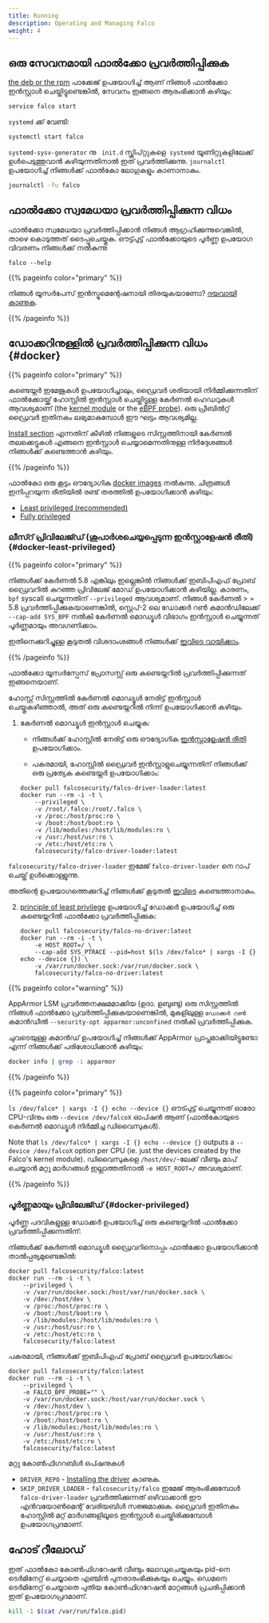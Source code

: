 ```yaml
---
title: Running
description: Operating and Managing Falco
weight: 4
---
```



## ഒരു സേവനമായി ഫാൽക്കോ പ്രവർത്തിപ്പിക്കുക

[the deb or the rpm](/docs/getting-started/installation) പാക്കേജ് ഉപയോഗിച്ച് ആണ് നിങ്ങൾ ഫാൽക്കോ ഇൻസ്റ്റാൾ ചെയ്തിട്ടുണ്ടെങ്കിൽ, സേവനം ഇങ്ങനെ ആരംഭിക്കാൻ കഴിയും:

```bash
service falco start
```

 `systemd` ക്ക് വേണ്ടി:
```bash
systemctl start falco
```

`systemd-sysv-generator` നു ` init.d` സ്ക്രിപ്റ്റുകളെ` systemd` യൂണിറ്റുകളിലേക്ക് ഉൾപെടുത്തുവാൻ കഴിയുന്നതിനാൽ ഇത് പ്രവർത്തിക്കുന്നു.
 `journalctl` ഉപയോഗിച്ച് നിങ്ങൾക്ക് ഫാൽകോ ലോഗുകളും കാണാനാകും.

```bash
journalctl -fu falco
```

## ഫാൽക്കോ സ്വമേധയാ പ്രവർത്തിപ്പിക്കുന്ന വിധം

ഫാൽക്കോ സ്വമേധയാ പ്രവർത്തിപ്പിക്കാൻ നിങ്ങൾ ആഗ്രഹിക്കുന്നുവെങ്കിൽ, താഴെ കൊടുത്തത് ടൈപ്പുചെയ്തുക.  ഔട്ട്പുട്ട് ഫാൽക്കോയുടെ പൂർണ്ണ ഉപയോഗ വിവരണം നിങ്ങൾക്ക് നൽകുന്നു
```
falco --help
```

{{% pageinfo color="primary" %}}

നിങ്ങൾ യൂസർപേസ് ഇൻസ്ട്രുമെന്റേഷനായി തിരയുകയാണോ? [ദയവായി കാണുക](/docs/event-sources/drivers/).

{{% /pageinfo %}}


## ഡോക്കറിനുള്ളിൽ പ്രവർത്തിപ്പിക്കുന്ന വിധം {#docker}


{{% pageinfo color="primary" %}}

കണ്ടെയ്നർ ഇമേജുകൾ ഉപയോഗിച്ചാലും, ഡ്രൈവർ ശരിയായി നിർമ്മിക്കുന്നതിന് ഫാൽക്കോയ്ക്ക് ഹോസ്റ്റിൽ ഇൻസ്റ്റാൾ ചെയ്തിട്ടുള്ള കേർണൽ ഹെഡറുകൾ ആവശ്യമാണ് (the [kernel module](/docs/event-sources/drivers/#kernel-module) or the [eBPF probe](/docs/event-sources/drivers/#ebpf-probe)). ഒരു പ്രീബിൽറ്റ് ഡ്രൈവർ ഇതിനകം ലഭ്യമാകുമ്പോൾ ഈ ഘട്ടം ആവശ്യമില്ല.

[Install section](/docs/getting-started/installation) എന്നതിന് കീഴിൽ നിങ്ങളുടെ സിസ്റ്റത്തിനായി കേർണൽ തലക്കെട്ടുകൾ എങ്ങനെ ഇൻസ്റ്റാൾ ചെയ്യാമെന്നതിനുള്ള നിർദ്ദേശങ്ങൾ നിങ്ങൾക്ക് കണ്ടെത്താൻ കഴിയും.

{{% /pageinfo %}}

ഫാൽകോ ഒരു കൂട്ടം ഔദ്യോഗിക [docker images](/docs/getting-started/download#images) നൽകുന്നു.
ചിത്രങ്ങൾ‌ ഇനിപ്പറയുന്ന രീതിയിൽ രണ്ട് തരത്തിൽ ഉപയോഗിക്കാൻ‌ കഴിയും:
- [Least privileged (recommended)](#docker-least-privileged)
- [Fully privileged](#docker-privileged)

### ലീസ്റ് പ്രിവിലേജ്ഡ് (ശുപാർശചെയ്യപ്പെടുന്ന ഇൻസ്റ്റാളേഷൻ രീതി) {#docker-least-privileged}

{{% pageinfo color="primary" %}}

നിങ്ങൾക്ക് കേർണൽ 5.8 എങ്കിലും ഇല്ലെങ്കിൽ നിങ്ങൾക്ക് ഇബിപിഎഫ് പ്രോബ് ഡ്രൈവറിൽ കുറഞ്ഞ പ്രിവിലേജ് മോഡ് ഉപയോഗിക്കാൻ കഴിയില്ല.
കാരണം, `bpf` syscall ചെയ്യുന്നതിന് `--privileged` ആവശ്യമാണ്.
നിങ്ങൾ കേർണൽ > = 5.8 പ്രവർത്തിപ്പിക്കുകയാണെങ്കിൽ, സ്റ്റെപ്-2 ലെ ഡോക്കർ റൺ കമാൻഡിലേക്ക് `--cap-add SYS_BPF` നൽകി
കേർണൽ മൊഡ്യൂൾ വിഭാഗം ഇൻസ്റ്റാൾ ചെയ്യുന്നത്  പൂർണ്ണമായും അവഗണിക്കാം.

ഇതിനെക്കുറിച്ചുള്ള കൂടുതൽ വിശദാംശങ്ങൾ നിങ്ങൾക്ക് [ഇവിടെ വായിക്കാം](https://github.com/falcosecurity/falco/issues/1299#issuecomment-653448207).

{{% /pageinfo %}}

ഫാൽക്കോ യൂസർസ്പേസ് പ്രോസസ്സ് ഒരു കണ്ടെയ്നറിൽ പ്രവർത്തിപ്പിക്കുന്നത് ഇങ്ങനെയാണ്.

ഹോസ്റ്റ് സിസ്റ്റത്തിൽ കേർണൽ മൊഡ്യൂൾ നേരിട്ട് ഇൻസ്റ്റാൾ ചെയ്തുകഴിഞ്ഞാൽ, അത് ഒരു കണ്ടെയ്നറിൽ നിന്ന് ഉപയോഗിക്കാൻ കഴിയും.

1. കേർണൽ മൊഡ്യൂൾ ഇൻസ്റ്റാൾ ചെയ്യുക:

    - നിങ്ങൾക്ക് ഹോസ്റ്റിൽ നേരിട്ട് ഒരു ഔദ്യോഗിക [ഇൻസ്റ്റാളേഷൻ രീതി](/docs/getting-started/installation) ഉപയോഗിക്കാം.

    - പകരമായി, ഹോസ്റ്റിൽ ഡ്രൈവർ ഇൻസ്റ്റാളുചെയ്യുന്നതിന് നിങ്ങൾക്ക് ഒരു പ്രത്യേക കണ്ടെയ്നർ ഉപയോഗിക്കാം:

    ```shell
    docker pull falcosecurity/falco-driver-loader:latest
    docker run --rm -i -t \
        --privileged \
        -v /root/.falco:/root/.falco \
        -v /proc:/host/proc:ro \
        -v /boot:/host/boot:ro \
        -v /lib/modules:/host/lib/modules:ro \
        -v /usr:/host/usr:ro \
        -v /etc:/host/etc:ro \
        falcosecurity/falco-driver-loader:latest
    ```


`falcosecurity/falco-driver-loader` ഇമേജ്  `falco-driver-loader` നെ റാപ് ചെയ്ത് ഉൾക്കൊള്ളുന്നു.

അതിന്റെ ഉപയോഗത്തെക്കുറിച്ച് നിങ്ങൾക്ക് കൂടുതൽ [ഇവിടെ](/docs/getting-started/installation#install-driver) കണ്ടെത്താനാകും.

2. [principle of least privilege](https://en.wikipedia.org/wiki/Principle_of_least_privilege) ഉപയോഗിച്ച് ഡോക്കർ ഉപയോഗിച്ച് ഒരു കണ്ടെയ്നറിൽ ഫാൽക്കോ പ്രവർത്തിപ്പിക്കുക:

    ```shell
    docker pull falcosecurity/falco-no-driver:latest
    docker run --rm -i -t \
        -e HOST_ROOT=/ \
        --cap-add SYS_PTRACE --pid=host $(ls /dev/falco* | xargs -I {} echo --device {}) \
        -v /var/run/docker.sock:/var/run/docker.sock \
        falcosecurity/falco-no-driver:latest
    ```


{{% pageinfo color="warning" %}}

AppArmor LSM പ്രവർത്തനക്ഷമമാക്കിയ (ഉദാ. ഉബുണ്ടു) ഒരു സിസ്റ്റത്തിൽ നിങ്ങൾ ഫാൽക്കോ പ്രവർത്തിപ്പിക്കുകയാണെങ്കിൽ, മുകളിലുള്ള `ഡോക്കർ റൺ` കമാൻഡീൽ `--security-opt apparmor:unconfined` നൽകി പ്രവർത്തിപ്പിക്കുക.

ചുവടെയുള്ള കമാൻഡ് ഉപയോഗിച്ച് നിങ്ങൾക്ക് AppArmor പ്രാപ്തമാക്കിയിട്ടുണ്ടോ എന്ന് നിങ്ങൾക്ക് പരിശോധിക്കാൻ കഴിയും:

```bash
docker info | grep -i apparmor
```

{{% /pageinfo %}}


{{% pageinfo color="primary" %}}


`ls /dev/falco* | xargs -I {} echo --device {}` ഔട്പുട്ട് ചെയ്യുന്നത് ഓരോ CPU-വിനും ഒരു  `--device /dev/falcoX` ഓപ്ഷൻ ആണ് (ഫാൽകോയുടെ കെർണൽ മൊഡ്യൂൾ നിർമ്മിച്ച ഡിവൈസുകൾ).


Note that `ls /dev/falco* | xargs -I {} echo --device {}` outputs a `--device /dev/falcoX` option per CPU (ie. just the devices created by the Falco's kernel module). ഡിവൈസുകളെ `/host/dev/`-ലേക്ക് വീണ്ടും മാപ് ചെയ്യാൻ മറ്റു മാർഗങ്ങൾ ഇല്ലാത്തതിനാൽ  `-e HOST_ROOT=/` അവശ്യമാണ്.

{{% /pageinfo %}}

### പൂർണ്ണമായും പ്രിവിലേജ്ഡ് {#docker-privileged}

പൂർണ്ണ പദവികളുള്ള ഡോക്കർ ഉപയോഗിച്ച് ഒരു കണ്ടെയ്നറിൽ ഫാൽക്കോ പ്രവർത്തിപ്പിക്കുന്നതിന്:

നിങ്ങൾക്ക് കേർണൽ മൊഡ്യൂൾ ഡ്രൈവറിനൊപ്പം ഫാൽക്കോ ഉപയോഗിക്കാൻ താൽപ്പര്യമുണ്ടെങ്കിൽ:

```shell
docker pull falcosecurity/falco:latest
docker run --rm -i -t \
    --privileged \
    -v /var/run/docker.sock:/host/var/run/docker.sock \
    -v /dev:/host/dev \
    -v /proc:/host/proc:ro \
    -v /boot:/host/boot:ro \
    -v /lib/modules:/host/lib/modules:ro \
    -v /usr:/host/usr:ro \
    -v /etc:/host/etc:ro \
    falcosecurity/falco:latest
```

പകരമായി, നിങ്ങൾക്ക് ഇബി‌പി‌എഫ് പ്രോബ് ഡ്രൈവർ ഉപയോഗിക്കാം:

```shell
docker pull falcosecurity/falco:latest
docker run --rm -i -t \
    --privileged \
    -e FALCO_BPF_PROBE="" \
    -v /var/run/docker.sock:/host/var/run/docker.sock \
    -v /dev:/host/dev \
    -v /proc:/host/proc:ro \
    -v /boot:/host/boot:ro \
    -v /lib/modules:/host/lib/modules:ro \
    -v /usr:/host/usr:ro \
    -v /etc:/host/etc:ro \
    falcosecurity/falco:latest
```

മറ്റു കോൺഫിഗറബിൾ ഒപ്ഷനുകൾ

- `DRIVER_REPO` - [Installing the driver](https://falco.org/docs/getting-started/installation/#install-driver)  കാണുക.
- `SKIP_DRIVER_LOADER` - `falcosecurity/falco` ഇമേജ് ആരംഭിക്കുമ്പോൾ `falco-driver-loader` പ്രവർത്തിക്കുന്നത് ഒഴിവാക്കാൻ ഈ എൻവയോൺമെന്റ് വേരിയബിൾ സജ്ജമാക്കുക. ഡ്രൈവർ ഇതിനകം ഹോസ്റ്റിൽ മറ്റ് മാർഗങ്ങളിലൂടെ ഇൻസ്റ്റാൾ ചെയ്തിരിക്കുമ്പോൾ ഉപയോഗപ്രദമാണ്.

## ഹോട് റീലോഡ്

ഇത് ഫാൽകോ കോൺഫിഗറേഷൻ വീണ്ടും ലോഡുചെയ്യുകയും pid-നെ ടെർമിനേറ്റ് ചെയ്യാതെ എഞ്ചിൻ പുനരാരംഭിക്കുകയും ചെയ്യും. ഡെമനെ ടെർമിനേറ്റ് ചെയ്യാതെ പുതിയ കോൺഫിഗറേഷൻ മാറ്റങ്ങൾ പ്രചരിപ്പിക്കാൻ ഇത് ഉപയോഗപ്രദമാണ്.


```bash
kill -1 $(cat /var/run/falco.pid)
```

